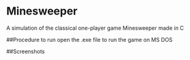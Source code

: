 # Minesweeper
A simulation of the classical one-player game Minesweeper made in C

##Procedure to run
open the .exe file to run the game on MS DOS

##Screenshots

